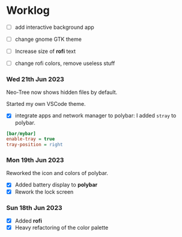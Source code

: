 # Worklog

* [ ] add interactive background app
* [ ] change gnome GTK theme
* [ ] Increase size of **rofi** text
* [ ] change rofi colors, remove useless stuff



### Wed 21th Jun 2023

Neo-Tree now shows hidden files by default.

Started my own VSCode theme.

* [X] integrate apps and network manager to polybar: I added `stray` to polybar.

```ini
[bar/mybar]
enable-tray = true
tray-position = right
```

### Mon 19th Jun 2023

Reworked the icon and colors of polybar.

* [X] Added battery display to **polybar**
* [X] Rework the lock screen

### Sun 18th Jun 2023

* [X] Added **rofi**
* [X] Heavy refactoring of the color palette
